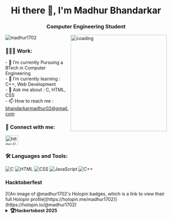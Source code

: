 <h1 align="center">Hi there 👋, I'm Madhur Bhandarkar</h1>
<h3 align="center">Computer Engineering Student</h3>
<img align="right" width=300 alt="coading" src="./sample.gif">

<p align="left"> <img src="https://komarev.com/ghpvc/?username=madhur1702&label=Profile%20views&color=0e75b6&style=flat" alt="madhur1702" /> </p>

<h3 align="left">👨🏻‍💻 Work:</h3> 
- 🔭 I’m currently Pursuing a BTech in Computer Engineering <br>
- 🌱 I’m currently learning : C++, Web Development <br>
- 💬 Ask me about : C, HTML, CSS <br>
- 📫 How to reach me : <a href="mailto:bhandarkarmadhur02@gmail.com">bhandarkarmadhur02@gmail.com <br></a>
<!-- 👯 I’m looking to collaborate on ...
- 🤔 I’m looking for help with ...
- 😄 Pronouns: ...
- ⚡ Fun fact: ...
-->

<h3 align="left">🔗 Connect with me:</h3>
<p align="left">
<a href="https://www.linkedin.com/in/madhur-bhandarkar-9bb342288" target="blank"><img align="center" src="https://raw.githubusercontent.com/rahuldkjain/github-profile-readme-generator/master/src/images/icons/Social/linked-in-alt.svg" alt="https://www.linkedin.com/in/madhur-bhandarkar-9bb342288" height="30" width="40" /></a></p>

<h3 align="left">🛠 Languages and Tools:</h3>
<p align="left"> 

![C](https://img.shields.io/badge/c-%23E10098.svg?style=for-the-badge&logo=c&logoColor=white)
![HTML](https://img.shields.io/badge/html%20-%23E34F26.svg?&style=for-the-badge&logo=html5&logoColor=white)
![CSS](https://img.shields.io/badge/css%20-%231572B6.svg?&style=for-the-badge&logo=css3&logoColor=white)
![JavaScript](https://img.shields.io/badge/javascript%20-%23323330.svg?&style=for-the-badge&logo=javascript&logoColor=%23F7DF1E)
![C++](https://img.shields.io/badge/c++-%2300599C.svg?style=for-the-badge&logo=c%2B%2B&logoColor=white)

</p>
<h3 align="left">Hacktoberfest</h3>
[![An image of @madhur1702's Holopin badges, which is a link to view their full Holopin profile](https://holopin.me/madhur1702)](https://holopin.io/@madhur1702)
<details>
<summary><b>🏆Hackertobest 2025</b></summary>
  
  [![An image of @adez017's Holopin badges, which is a link to view their full Holopin profile](https://holopin.me/adez017)](https://holopin.io/@adez017)
  
</details>

